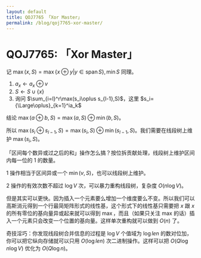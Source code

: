 ```yaml
---
layout: default
title: QOJ7765 「Xor Master」
permalink: /blog/qoj7765-xor-master/
---
```


# QOJ7765: 「Xor Master」

记 $\max(x,S)=\max\{x\oplus y|y\in \operatorname{span}S\},\min S$ 同理。

1. $a_x\gets a_x\oplus v$
2. $S\gets S\cup\{x\}$
3. 询问 $\sum_{i=l}^r\max(s_i\oplus s_{l-1},S)$，这里 $s_i={\Large\oplus}_{k=1}^ia_k$

结论 $\max(a\oplus b,S)=\max(a,S)\oplus\min(b,S)$。

所以 $\max(s_i\oplus s_{l-1},S)=\max(s_i,S)\oplus\min(s_{l-1},S)$。我们需要在线段树上维护 $\max(s_i,S)$。

「区间每个数异或过之后的和」操作怎么搞？按位拆贡献处理，线段树上维护区间内每一位的 $1$ 的数量。

1 操作相当于区间异或一个 $\min(v,S)$，也可以线段树上维护。

2 操作的有效次数不超过 $\log V$ 次，可以暴力重构线段树，复杂度 $O(n\log V)$。

但是其实可以更快。因为插入一个元素要么增加一个维度要么不变。所以我们可以高斯消元得到一个行最简矩阵形式的线性基，这个形式下的线性基只需要把 $x$ 跟 $x$ 的所有零位的基向量异或起来就可以得到 $\max$，而且（如果只关注 max 的话）插入一个元素只会改变一个位置的基向量。这样单次重构就可以做到 $O(n)$ 了。

奇技淫巧：你发现线段树合并信息的过程是 $\log V$ 个值域为 $\log len$ 的数对位加，你可以把它纵向存储就可以只用 $O(\log len)$ 次二进制操作。这样可以把 $O(Q\log n\log V)$ 优化为 $O(Q\log n)$。
